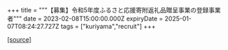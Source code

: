 +++
title = """【募集】令和5年度ふるさと応援寄附返礼品贈呈事業の登録事業者"""
date = 2023-02-08T15:00:00.000Z
expiryDate = 2025-01-07T08:24:27.727Z
tags = ["kuriyama","recruit"]
+++


[[source]](https://www.town.kuriyama.hokkaido.jp/soshiki/31/646.html)
